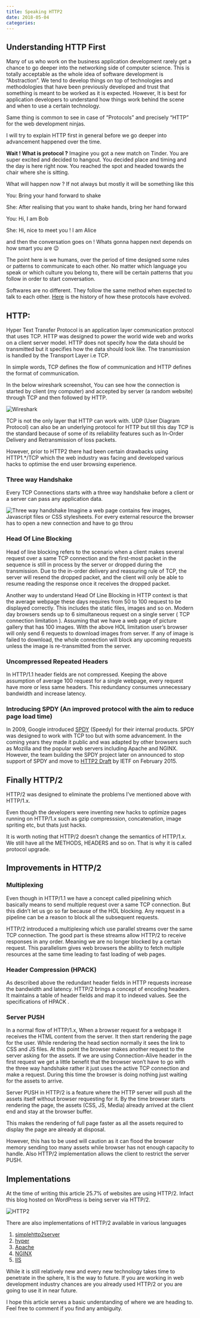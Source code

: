 ```yaml
---
title: Speaking HTTP2
date: 2018-05-04
categories:
---
```


## Understanding HTTP First

Many of us who work on the business application development rarely get a chance to go deeper into the networking side of computer science. This is totally acceptable as the whole idea of software development is “Abstraction”. We tend to develop things on top of technologies and methodologies that have been previously developed and trust that something is meant to be worked as it is expected. However, It is best for application developers to understand how things work behind the scene and when to use a certain technology.

Same thing is common to see in case of “Protocols” and precisely “HTTP” for the web development ninjas.

I will try to explain HTTP first in general before we go deeper into advancement happened over the time.

**Wait ! What is protocol ?**
Imagine you got a new match on Tinder. You are super excited and decided to hangout. You decided place and timing and the day is here right now. You reached the spot and headed towards the chair where she is sitting.

What will happen now ? If not always but mostly it will be something like this

You: Bring your hand forward to shake

She: After realising that you want to shake hands, bring her hand forward

You: Hi, I am Bob

She: Hi, nice to meet you ! I am Alice

and then the conversation goes on ! Whats gonna happen next depends on how smart you are 😉

The point here is we humans, over the period of time designed some rules or patterns to communicate to each other. No matter which language you speak or which culture you belong to, there will be certain patterns that you follow in order to start conversation.

Softwares are no different. They follow the same method when expected to talk to each other. [Here](https://en.wikipedia.org/wiki/Internet_protocol_suite#History) is the history of how these protocols have evolved.

## HTTP:

Hyper Text Transfer Protocol is an application layer communication protocol that uses TCP. HTTP was designed to power the world wide web and works on a client server model. HTTP does not specify how the data should be transmitted but it specifies how the data should look like. The transmission is handled by the Transport Layer i.e TCP.

In simple words, TCP defines the flow of communication and HTTP defines the format of communication.

In the below wireshark screenshot, You can see how the connection is started by client (my computer) and accepted by server (a random website) through TCP and then followed by HTTP.

![Wireshark](/img/wireshark-sc.png)

TCP is not the only layer that HTTP can work with. UDP (User Diagram Protocol) can also be an underlying protocol for HTTP but till this day TCP is the standard because of some of its reliability features such as In-Order Delivery and Retransmission of loss packets.

However, prior to HTTP2 there had been certain drawbacks using HTTP1.\*/TCP which the web industry was facing and developed various hacks to optimise the end user browsing experience.

### Three way Handshake

Every TCP Connections starts with a three way handshake before a client or a server can pass any application data.

![Three way handshake](/img/threeway-handshake-sc.png)
Imagine a web page contains few images, Javascript files or CSS stylesheets. For every external resource the browser has to open a new connection and have to go throu

### Head Of Line Blocking

Head of line blocking refers to the scenario when a client makes several request over a same TCP connection and the first-most packet in the sequence is still in process by the server or dropped during the transmission. Due to the in-order delivery and reassuring rule of TCP, the server will resend the dropped packet, and the client will only be able to resume reading the response once it receives the dropped packet.

Another way to understand Head Of Line Blocking in HTTP context is that the average webpage these days requires from 50 to 100 request to be displayed correctly. This includes the static files, images and so on. Modern day browsers sends up to 6 simultaneous request on a single server ( TCP connection limitation ). Assuming that we have a web page of picture gallery that has 100 images. With the above HOL limitation user’s browser will only send 6 requests to download images from server. If any of image is failed to download, the whole connection will block any upcoming requests unless the image is re-transmitted from the server.

### Uncompressed Repeated Headers

In HTTP/1.1 header fields are not compressed. Keeping the above assumption of average 100 request for a single webpage, every request have more or less same headers. This redundancy consumes unnecessary bandwidth and increase latency.

### Introducing SPDY (An improved protocol with the aim to reduce page load time)

In 2009, Google introduced [SPDY](https://www.chromium.org/spdy/spdy-whitepaper) (Speedy) for their internal products. SPDY was designed to work with TCP too but with some advancement. In the coming years they made it public and was adapted by other browsers such as Mozilla and the popular web servers including Apache and NGINX. However, the team building the SPDY project later on announced to stop support of SPDY and move to [HTTP2 Draft](https://tools.ietf.org/html/draft-ietf-httpbis-http2-17) by IETF on February 2015.

## Finally HTTP/2

HTTP/2 was designed to eliminate the problems I’ve mentioned above with HTTP/1.x.

Even though the developers were inventing new hacks to optimize pages running on HTTP/1.x such as gzip compresssion, concatenation, image spriting etc, but thats just hacks.

It is worth noting that HTTP/2 doesn’t change the semantics of HTTP/1.x. We still have all the METHODS, HEADERS and so on. That is why it is called protocol upgrade.

## Improvements in HTTP/2

### Multiplexing

Even though in HTTP/1.1 we have a concept called pipelining which basically means to send multiple request over a same TCP connection. But this didn’t let us go so far because of the HOL blocking. Any request in a pipeline can be a reason to block all the subsequent requests.

HTTP/2 introduced a multiplexing which use parallel streams over the same TCP connection. The good part is these streams allow HTTP/2 to receive responses in any order. Meaning we are no longer blocked by a certain request. This parallelism gives web browsers the ability to fetch multiple resources at the same time leading to fast loading of web pages.

### Header Compression (HPACK)

As described above the redundant header fields in HTTP requests increase the bandwidth and latency. HTTP/2 brings a concept of encoding headers. It maintains a table of header fields and map it to indexed values. See the specifications of HPACK .

### Server PUSH

In a normal flow of HTTP/1.x, When a browser request for a webpage it receives the HTML content from the server. It then start rendering the page for the user. While rendering the head section normally it sees the link to CSS and JS files. At this point the browser makes another request to the server asking for the assets. If we are using Connection-Alive header in the first request we get a little benefit that the browser won’t have to go with the three way handshake rather it just uses the active TCP connection and make a request. During this time the browser is doing nothing just waiting for the assets to arrive.

Server PUSH in HTTP/2 is a feature where the HTTP server will push all the assets itself without browser requesting for it. By the time browser starts rendering the page, the assets (CSS, JS, Media) already arrived at the client end and stay at the browser buffer.

This makes the rendering of full page faster as all the assets required to display the page are already at disposal.

However, this has to be used will caution as it can flood the browser memory sending too many assets while browser has not enough capacity to handle. Also HTTP/2 implementation allows the client to restrict the server PUSH.

## Implementations

At the time of writing this article 25.7% of websites are using HTTP/2. Infact this blog hosted on WordPress is being server via HTTP/2.

![HTTP2](/img/http-sc.png)

There are also implementations of HTTP/2 available in various languages

1. [simplehttp2server](https://github.com/GoogleChromeLabs/simplehttp2server)
2. [hyper](https://github.com/Lukasa/hyper)
3. [Apache](https://httpd.apache.org/docs/2.4/howto/http2.html)
4. [NGINX](http://nginx.org/en/docs/http/ngx_http_v2_module.html)
5. [IIS](https://docs.microsoft.com/en-us/iis/get-started/whats-new-in-iis-10/http2-on-iis)

While it is still relatively new and every new technology takes time to penetrate in the sphere, It is the way to future. If you are working in web development industry chances are you already used HTTP/2 or you are going to use it in near future.

I hope this article serves a basic understanding of where we are heading to. Feel free to comment if you find any ambiguity.
